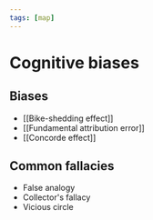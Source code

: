 ```yaml
---
tags: [map]
---
```


# Cognitive biases

## Biases

- [[Bike-shedding effect]]
- [[Fundamental attribution error]]
- [[Concorde effect]]

## Common fallacies

- False analogy
- Collector's fallacy
- Vicious circle
